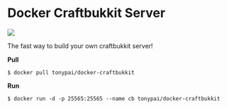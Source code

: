 # Docker Craftbukkit Server

[![](https://images.microbadger.com/badges/image/tonypai/docker-craftbukkit.svg)](https://microbadger.com/images/tonypai/docker-craftbukkit "Get your own image badge on microbadger.com")

The fast way to build your own craftbukkit server!

**Pull**

    $ docker pull tonypai/docker-craftbukkit

**Run**

    $ docker run -d -p 25565:25565 --name cb tonypai/docker-craftbukkit
